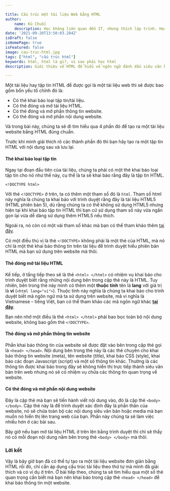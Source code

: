 ```yaml
---

title: Cấu trúc một tài liệu Web bằng HTML
author:
    name: Kủ Chuối
    description: Học không liên quan đến IT, nhưng thích lập trình. Học lập trình vì có thời gian và thấy vui chứ không vì gì hết. Thích chia sẻ với những người cùng sở thích
date: '2021-09-20T13:50:03.284Z'
isDraft: false
isHomePage: true
isFeatured: false
image: cau-truc-html.jpg
tags: ["html", "cấu trúc html"]
keywords: html, html là gì?, vì sao phải học html
description: Giới thiệu về HTML để hiểu về ngôn ngữ đánh dấu siêu văn bản HTML.

---
```


Một tài liệu hay tập tin HTML để được gọi là một tài liệu web thì sẽ được bao gồm bốn yếu tố chính đó là:

- Có thẻ khai báo loại tập tin/tài liệu.
- Có thẻ đóng và mở tài liệu HTML.
- Có thẻ đóng và mở phần thông tin website.
- Có thẻ đóng và mở phần nội dung website.

Và trong bài này, chúng ta sẽ đi tìm hiểu qua 4 phần đó để tạo ra một tài liệu website bằng HTML đúng chuẩn.

Trước khi mình giải thích rõ các thành phần đó thì bạn hãy tạo ra một tập tin HTML với nội dung sau và lưu lại.

#### Thẻ khai báo loại tập tin

Ngay tại đoạn đầu tiên của tài liệu, chúng ta phải có một thẻ khai báo loại tập tin cho nó như thế này, cụ thể là ta sẽ khai báo rằng đây là tập tin HTML.

``<!DOCTYPE html>``

Với thẻ `<!DOCTYPE>` ở trên, ta có thêm một tham số đó là `html`. Tham số html này nghĩa là chúng ta khai báo với trình duyệt rằng đây là tài liệu HTML5 (HTML phiên bản 5), dù rằng chúng ta có thể không sử dụng HTML5 nhưng hiện tại khi khai báo tập tin HTML thì bạn cứ sử dụng tham số này vừa ngắn gọn lại vừa dễ dàng sử dụng thêm HTML5 nếu thích.

Ngoài ra, nó còn có một vài tham số khác mà bạn có thể tham khảo thêm [tại đây](https://www.w3schools.com/tags/tag_DOCTYPE.asp).

Có một điều thú vị là thẻ `<!DOCTYPE>` không phải là một thẻ của HTML, mà nó chỉ là một thẻ khai báo thông tin trên tài liệu để trình duyệt hiểu phiên bản HTML mà bạn sử dụng trên website mà thôi.

####  Thẻ đóng mở tài liệu HTML

Kế tiếp, ở tầng tiếp theo sẽ là thẻ `<html> </html>` có nhiệm vụ khai báo cho trình duyệt biết rằng những nội dung bên trong cặp thẻ này là HTML. Tuy nhiên, bên trong thẻ này mình có thêm một **thuộc tính** tên là **lang** với giá trị là **vi** (`<html lang="vi">`). Thuộc tính này nghĩa là chúng ta khai báo cho trình duyệt biết mã ngôn ngữ mà ta sử dụng trên website, mã vi nghĩa là Vietnamese – tiếng Việt, bạn có thể tham khảo các mã ngôn ngữ khác [**tại đây**](https://en.wikipedia.org/wiki/List_of_ISO_639-1_codes).

Bạn nên nhớ một điều là thẻ `<html> </html>` phải bao bọc toàn bộ nội dung website, không bao gồm thẻ `<!DOCTYPE>`.

#### Thẻ đóng và mở phần thông tin website

Phần khai báo thông tin của website sẽ được đặt vào bên trong cặp thẻ gọi là `<head> </head>`. Nội dung bên trong thẻ này là các thẻ chuyên cho khai báo thông tin website (meta), tên website (title), khai báo CSS (style), khai báo các đoạn Javascript (script) và một số thông tin khác. Thường là các thông tin được khai báo trong đây sẽ không hiển thị trực tiếp thành siêu văn bản trên web nhưng nó sẽ có nhiệm vụ chứa các thông tin quan trọng về website.

#### Có thẻ đóng và mở phần nội dung website

Đây là cặp thẻ mà bạn sẽ tiến hành viết nội dung vào, đó là cặp thẻ `<body> </body>`. Cặp thẻ này là để trình duyệt xác định đây là phần thân của website, nó sẽ chứa toàn bộ các nội dung siêu văn bản hoặc media mà bạn muốn nó hiển thị lên trang web của bạn. Phần này chúng ta sẽ làm việc nhiều hơn ở các bài sau.

Bây giờ nếu bạn mở tài liệu HTML ở trên lên bằng trình duyệt thì chỉ sẽ thấy nó có mỗi đoạn nội dung nằm bên trong thẻ `<body> </body>` mà thôi.

### Lời kết

Vậy là bây giờ bạn đã có thể tự tạo ra một tài liệu website đơn giản bằng HTML rồi đó, chỉ cần áp dụng cấu trúc tài liệu theo thứ tự mà mình đã giải thích và có ví dụ ở trên. Ở bài tiếp theo, chúng ta sẽ tìm hiểu qua một số thẻ quan trọng cần biết mà bạn nên khai báo trong cặp thẻ `<head> </head>` để khai báo thông tin một website.